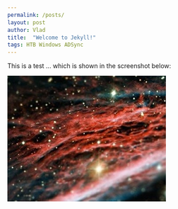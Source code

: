 ```yaml
---
permalink: /posts/
layout: post
author: Vlad
title:  "Welcome to Jekyll!"
tags: HTB Windows ADSync
---
```

This is a test
... which is shown in the screenshot below:

![My helpful screenshot](/assets/images/testpic.jpg)
